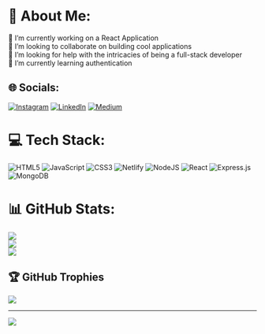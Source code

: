 # 💫 About Me:
🔭 I’m currently working on a React Application<br>👯 I’m looking to collaborate on building cool applications<br>🤝 I’m looking for help with the intricacies of being a full-stack developer<br>🌱 I’m currently learning authentication


## 🌐 Socials:
[![Instagram](https://img.shields.io/badge/Instagram-%23E4405F.svg?logo=Instagram&logoColor=white)](https://instagram.com/shiv.indrakanti) [![LinkedIn](https://img.shields.io/badge/LinkedIn-%230077B5.svg?logo=linkedin&logoColor=white)](https://www.linkedin.com/in/shiv-sai-indrakanti-290a79226/) [![Medium](https://img.shields.io/badge/Medium-12100E?logo=medium&logoColor=white)](https://medium.com/@shivindrakanti) 

# 💻 Tech Stack:
![HTML5](https://img.shields.io/badge/html5-%23E34F26.svg?style=for-the-badge&logo=html5&logoColor=white) ![JavaScript](https://img.shields.io/badge/javascript-%23323330.svg?style=for-the-badge&logo=javascript&logoColor=%23F7DF1E) ![CSS3](https://img.shields.io/badge/css3-%231572B6.svg?style=for-the-badge&logo=css3&logoColor=white) ![Netlify](https://img.shields.io/badge/netlify-%23000000.svg?style=for-the-badge&logo=netlify&logoColor=#00C7B7) ![NodeJS](https://img.shields.io/badge/node.js-6DA55F?style=for-the-badge&logo=node.js&logoColor=white) ![React](https://img.shields.io/badge/react-%2320232a.svg?style=for-the-badge&logo=react&logoColor=%2361DAFB) ![Express.js](https://img.shields.io/badge/express.js-%23404d59.svg?style=for-the-badge&logo=express&logoColor=%2361DAFB) ![MongoDB](https://img.shields.io/badge/MongoDB-%234ea94b.svg?style=for-the-badge&logo=mongodb&logoColor=white)
# 📊 GitHub Stats:
![](https://github-readme-stats.vercel.app/api?username=shivproj&theme=dark&hide_border=true&include_all_commits=true&count_private=false)<br/>
![](https://github-readme-streak-stats.herokuapp.com/?user=shivproj&theme=dark&hide_border=true)<br/>
![](https://github-readme-stats.vercel.app/api/top-langs/?username=shivproj&theme=dark&hide_border=true&include_all_commits=true&count_private=false&layout=compact)

## 🏆 GitHub Trophies
![](https://github-profile-trophy.vercel.app/?username=shivproj&theme=onedark&no-frame=false&no-bg=false&margin-w=4)

---
[![](https://visitcount.itsvg.in/api?id=shivproj&icon=0&color=0)](https://visitcount.itsvg.in)

<!-- Proudly created with GPRM ( https://gprm.itsvg.in ) -->
<!---
Shivproj/Shivproj is a ✨ special ✨ repository because its `README.md` (this file) appears on your GitHub profile.
You can click the Preview link to take a look at your changes.
--->
